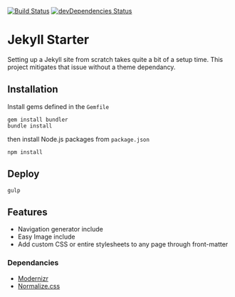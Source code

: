 [![Build Status](https://travis-ci.org/davesantos/jekyll-starter.svg?branch=master)](https://travis-ci.org/davesantos/jekyll-starter)
[![devDependencies Status](https://david-dm.org/davesantos/jekyll-starter/dev-status.svg)](https://david-dm.org/davesantos/jekyll-starter?type=dev)

Jekyll Starter
===
Setting up a Jekyll site from scratch takes quite a bit of a setup time. This project mitigates that issue without a theme dependancy.

## Installation

Install gems defined in the `Gemfile`

```
gem install bundler
bundle install
```
then install Node.js packages from `package.json`

```
npm install
```
## Deploy

```
gulp
```
## Features

- Navigation generator include
- Easy Image include
- Add custom CSS or entire stylesheets to any page through front-matter

### Dependancies

- [Modernizr](https://modernizr.com/)
- [Normalize.css](https://necolas.github.io/normalize.css/)

